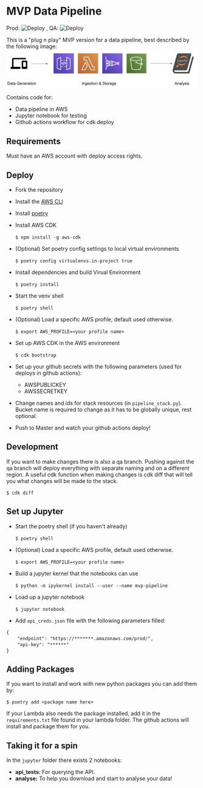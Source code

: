 # MVP Data Pipeline

Prod: ![Deploy](https://github.com/erikmunkby/mvp-data-pipeline-aws/workflows/CDK%20Deploy/badge.svg?branch=master)
, QA: ![Deploy](https://github.com/erikmunkby/mvp-data-pipeline-aws/workflows/CDK%20Deploy/badge.svg?branch=qa)

This is a "plug n play" MVP version for a data pipeline, best described 
by the following image:
![Pipeline Image](https://github.com/erikmunkby/mvp-data-pipeline-aws/blob/master/pipeline_image.png?raw=true)

Contains code for:

- Data pipeline in AWS
- Jupyter notebook for testing
- Github actions workflow for cdk deploy

## Requirements
Must have an AWS account with deploy access rights.

## Deploy

- Fork the repository
- Install the [AWS CLI](https://docs.aws.amazon.com/cli/latest/userguide/install-cliv2.html)
- Install [poetry](https://python-poetry.org/)
- Install AWS CDK

    `$ npm install -g aws-cdk`
    
- (Optional) Set poetry config settings to local virtual environments

    `$ poetry config virtualenvs.in-project true`

- Install dependencies and build Virual Environment

    `$ poetry install`
    
- Start the venv shell

    `$ poetry shell`
    
- (Optional) Load a specific AWS profile, default used otherwise.

    `$ export AWS_PROFILE=<your profile name>`

- Set up AWS CDK in the AWS environment

    `$ cdk bootstrap`
    
- Set up your github secrets with the following parameters (used for deploys in github actions):
    - AWSPUBLICKEY
    - AWSSECRETKEY
    
- Change names and ids for stack resources (in `pipeline_stack.py`). 
Bucket name is required to change as it has to be globally unique, rest optional.
    
- Push to Master and watch your github actions deploy!

## Development
If you want to make changes there is also a qa branch. Pushing against the qa
branch will deploy everything with separate naming and on a different region.
A useful cdk function when making changes is cdk diff that will tell you what
changes will be made to the stack.

    $ cdk diff

## Set up Jupyter
- Start the poetry shell (if you haven't already)
    
    `$ poetry shell`
    
- (Optional) Load a specific AWS profile, default used otherwise.

    `$ export AWS_PROFILE=<your profile name>`
    
- Build a jupyter kernel that the notebooks can use

    `$ python -m ipykernel install --user --name mvp-pipeline`
    
- Load up a jupyter notebook

    `$ jupyter notebook`
    
- Add `api_creds.json` file with the following parameters filled:
```
{
    "endpoint": "https://*******.amazonaws.com/prod/",
    "api-key": "******"
}
```

## Adding Packages
If you want to install and work with new python packages you can add them by:

    $ poetry add <package name here>

If your Lambda also needs the package installed, add it in the `requirements.txt` file found in your lambda folder. 
The github actions will install and package them for you.

## Taking it for a spin
In the `jupyter` folder there exists 2 notebooks:

- **api_tests:** For querying the API.
- **analyse:** To help you download and start to analyse your data! 
